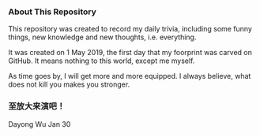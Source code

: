 ### About This Repository

This repository was created to record my daily trivia, including some funny things, new knowledge and new thoughts, i.e. everything.

It was created on 1 May 2019, the first day that my foorprint was carved on GitHub. It means nothing to this world, except me myself.

As time goes by, I will get more and more equipped. I always believe, what does not kill you makes you stronger.

### 至放大来演吧！

Dayong Wu Jan 30
